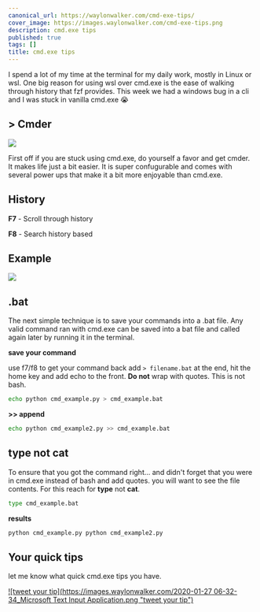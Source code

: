 ```yaml
---
canonical_url: https://waylonwalker.com/cmd-exe-tips/
cover_image: https://images.waylonwalker.com/cmd-exe-tips.png
description: cmd.exe tips
published: true
tags: []
title: cmd.exe tips
---
```


I spend a lot of my time at the terminal for my daily work, mostly in Linux or wsl.  One big reason for using wsl over cmd.exe is the ease of walking through history that fzf provides.  This week we had a windows bug in a cli and I was stuck in vanilla cmd.exe 😭

## > Cmder

![](https://images.waylonwalker.com/main.png)

First off if you are stuck using cmd.exe, do yourself a favor and get cmder.  It makes life just a bit easier.  It is super confugurable and comes with several power ups that make it a bit more enjoyable than cmd.exe.

## History

**F7** - Scroll through history

**F8** - Search history based

## Example

![](https://images.waylonwalker.com/cmd_exe_history_2.gif)

## .bat

The next simple technique is to save your commands into a .bat file. Any valid command ran with cmd.exe can be saved into a bat file and called again later by running it in the terminal.

**save your command**

use f7/f8 to get your command back add `> filename.bat` at the end, hit the home key and add echo to the front.  **Do not** wrap with quotes.  This is not bash.

``` bash
echo python cmd_example.py > cmd_example.bat
```

**>> append**

``` bash
echo python cmd_example2.py >> cmd_example.bat
```

## type not cat

To ensure that you got the command right... and didn't forget that you were in cmd.exe instead of bash and add quotes. you will want to see the file contents. For this reach for **type** not **cat**.

``` bash
type cmd_example.bat
```

**results**
``` bash
python cmd_example.py python cmd_example2.py
```

## Your quick tips

let me know what quick cmd.exe tips you have.

[![tweet your tip](https://images.waylonwalker.com/2020-01-27 06-32-34_Microsoft Text Input Application.png "tweet your tip")](https://twitter.com/intent/tweet?text=@waylonwalker%20my%20favorite%20cmd.exe%20tip%20is%20...%20https%3A//waylonwalker.com/blog/cmd-exe-tips/ "tweet your tip")